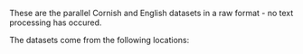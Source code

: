 These are the parallel Cornish and English datasets in a raw format - no text processing has occured. 

The datasets come from the following locations:

